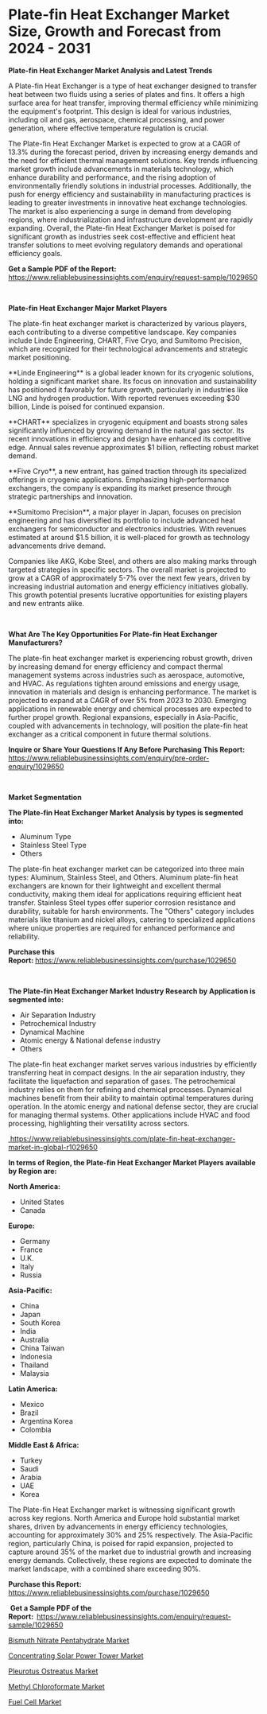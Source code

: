 <p><h1>Plate-fin Heat Exchanger Market Size, Growth and Forecast from 2024 - 2031</h1></p><p><strong>Plate-fin Heat Exchanger Market Analysis and Latest Trends</strong></p>
<p><p>A Plate-fin Heat Exchanger is a type of heat exchanger designed to transfer heat between two fluids using a series of plates and fins. It offers a high surface area for heat transfer, improving thermal efficiency while minimizing the equipment's footprint. This design is ideal for various industries, including oil and gas, aerospace, chemical processing, and power generation, where effective temperature regulation is crucial.</p><p>The Plate-fin Heat Exchanger Market is expected to grow at a CAGR of 13.3% during the forecast period, driven by increasing energy demands and the need for efficient thermal management solutions. Key trends influencing market growth include advancements in materials technology, which enhance durability and performance, and the rising adoption of environmentally friendly solutions in industrial processes. Additionally, the push for energy efficiency and sustainability in manufacturing practices is leading to greater investments in innovative heat exchange technologies. The market is also experiencing a surge in demand from developing regions, where industrialization and infrastructure development are rapidly expanding. Overall, the Plate-fin Heat Exchanger Market is poised for significant growth as industries seek cost-effective and efficient heat transfer solutions to meet evolving regulatory demands and operational efficiency goals.</p></p>
<p><strong>Get a Sample PDF of the Report:&nbsp;</strong> <a href="https://www.reliablebusinessinsights.com/enquiry/request-sample/1029650">https://www.reliablebusinessinsights.com/enquiry/request-sample/1029650</a></p>
<p>&nbsp;</p>
<p><strong>Plate-fin Heat Exchanger Major Market Players</strong></p>
<p><p>The plate-fin heat exchanger market is characterized by various players, each contributing to a diverse competitive landscape. Key companies include Linde Engineering, CHART, Five Cryo, and Sumitomo Precision, which are recognized for their technological advancements and strategic market positioning.</p><p>**Linde Engineering** is a global leader known for its cryogenic solutions, holding a significant market share. Its focus on innovation and sustainability has positioned it favorably for future growth, particularly in industries like LNG and hydrogen production. With reported revenues exceeding $30 billion, Linde is poised for continued expansion.</p><p>**CHART** specializes in cryogenic equipment and boasts strong sales significantly influenced by growing demand in the natural gas sector. Its recent innovations in efficiency and design have enhanced its competitive edge. Annual sales revenue approximates $1 billion, reflecting robust market demand.</p><p>**Five Cryo**, a new entrant, has gained traction through its specialized offerings in cryogenic applications. Emphasizing high-performance exchangers, the company is expanding its market presence through strategic partnerships and innovation.</p><p>**Sumitomo Precision**, a major player in Japan, focuses on precision engineering and has diversified its portfolio to include advanced heat exchangers for semiconductor and electronics industries. With revenues estimated at around $1.5 billion, it is well-placed for growth as technology advancements drive demand.</p><p>Companies like AKG, Kobe Steel, and others are also making marks through targeted strategies in specific sectors. The overall market is projected to grow at a CAGR of approximately 5-7% over the next few years, driven by increasing industrial automation and energy efficiency initiatives globally. This growth potential presents lucrative opportunities for existing players and new entrants alike.</p></p>
<p>&nbsp;</p>
<p><strong>What Are The Key Opportunities For Plate-fin Heat Exchanger Manufacturers?</strong></p>
<p><p>The plate-fin heat exchanger market is experiencing robust growth, driven by increasing demand for energy efficiency and compact thermal management systems across industries such as aerospace, automotive, and HVAC. As regulations tighten around emissions and energy usage, innovation in materials and design is enhancing performance. The market is projected to expand at a CAGR of over 5% from 2023 to 2030. Emerging applications in renewable energy and chemical processes are expected to further propel growth. Regional expansions, especially in Asia-Pacific, coupled with advancements in technology, will position the plate-fin heat exchanger as a critical component in future thermal solutions.</p></p>
<p><strong>Inquire or Share Your Questions If Any Before Purchasing This Report:</strong> <a href="https://www.reliablebusinessinsights.com/enquiry/pre-order-enquiry/1029650">https://www.reliablebusinessinsights.com/enquiry/pre-order-enquiry/1029650</a></p>
<p>&nbsp;</p>
<p><strong>Market Segmentation</strong></p>
<p><strong>The Plate-fin Heat Exchanger Market Analysis by types is segmented into:</strong></p>
<p><ul><li>Aluminum Type</li><li>Stainless Steel Type</li><li>Others</li></ul></p>
<p><p>The plate-fin heat exchanger market can be categorized into three main types: Aluminum, Stainless Steel, and Others. Aluminum plate-fin heat exchangers are known for their lightweight and excellent thermal conductivity, making them ideal for applications requiring efficient heat transfer. Stainless Steel types offer superior corrosion resistance and durability, suitable for harsh environments. The "Others" category includes materials like titanium and nickel alloys, catering to specialized applications where unique properties are required for enhanced performance and reliability.</p></p>
<p><strong>Purchase this Report:&nbsp;</strong><a href="https://www.reliablebusinessinsights.com/purchase/1029650">https://www.reliablebusinessinsights.com/purchase/1029650</a></p>
<p>&nbsp;</p>
<p><strong>The Plate-fin Heat Exchanger Market Industry Research by Application is segmented into:</strong></p>
<p><ul><li>Air Separation Industry</li><li>Petrochemical Industry</li><li>Dynamical Machine</li><li>Atomic energy & National defense industry</li><li>Others</li></ul></p>
<p><p>The plate-fin heat exchanger market serves various industries by efficiently transferring heat in compact designs. In the air separation industry, they facilitate the liquefaction and separation of gases. The petrochemical industry relies on them for refining and chemical processes. Dynamical machines benefit from their ability to maintain optimal temperatures during operation. In the atomic energy and national defense sector, they are crucial for managing thermal systems. Other applications include HVAC and food processing, highlighting their versatility across sectors.</p></p>
<p><a href="https://www.reliablebusinessinsights.com/plate-fin-heat-exchanger-market-in-global-r1029650">&nbsp;https://www.reliablebusinessinsights.com/plate-fin-heat-exchanger-market-in-global-r1029650</a></p>
<p><strong>In terms of Region, the Plate-fin Heat Exchanger Market Players available by Region are:</strong></p>
<p>
    <p> <strong> North America: </strong>
        <ul>
            <li>United States</li>
            <li>Canada</li>
        </ul>
        </p> 
    <p> <strong> Europe: </strong>
        <ul>
            <li>Germany</li>
            <li>France</li>
            <li>U.K.</li>
            <li>Italy</li>
            <li>Russia</li>
        </ul>
        </p> 
    <p> <strong> Asia-Pacific: </strong>
        <ul>
            <li>China</li>
            <li>Japan</li>
            <li>South Korea</li>
            <li>India</li>
            <li>Australia</li>
            <li>China Taiwan</li>
            <li>Indonesia</li>
            <li>Thailand</li>
            <li>Malaysia</li>
        </ul>
        </p> 
    <p> <strong> Latin America: </strong>
        <ul>
            <li>Mexico</li>
            <li>Brazil</li>
            <li>Argentina Korea</li>
            <li>Colombia</li>
        </ul>
        </p> 
    <p> <strong> Middle East & Africa: </strong>
        <ul>
            <li>Turkey</li>
            <li>Saudi</li>
            <li>Arabia</li>
            <li>UAE</li>
            <li>Korea</li>
        </ul>
    </p>
    </p>
<p><p>The Plate-fin Heat Exchanger market is witnessing significant growth across key regions. North America and Europe hold substantial market shares, driven by advancements in energy efficiency technologies, accounting for approximately 30% and 25% respectively. The Asia-Pacific region, particularly China, is poised for rapid expansion, projected to capture around 35% of the market due to industrial growth and increasing energy demands. Collectively, these regions are expected to dominate the market landscape, with a combined share exceeding 90%.</p></p>
<p><strong>Purchase this Report: </strong><a href="https://www.reliablebusinessinsights.com/purchase/1029650">https://www.reliablebusinessinsights.com/purchase/1029650</a></p>
<p>&nbsp;<strong>Get a Sample PDF of the Report:&nbsp;&nbsp;</strong><a href="https://www.reliablebusinessinsights.com/enquiry/request-sample/1029650">https://www.reliablebusinessinsights.com/enquiry/request-sample/1029650</a></p>
<p><strong></strong></p>
<p><p><a href="https://issuu.com/reportprime-2/docs/bismuth-nitrate-pentahydrate-market_971b163f59d0d5">Bismuth Nitrate Pentahydrate Market</a></p><p><a href="https://medium.com/@hsjri2637/the-concentrating-solar-power-tower-market-prioritizes-cost-control-and-efficiency-enhancement-2e1191c401db">Concentrating Solar Power Tower Market</a></p><p><a href="https://www.linkedin.com/pulse/pleurotus-ostreatus-market-outlook-complete-industry-analysis-fdzle?trackingId=zfLkoXSWTfOdwre3EosrgA%3D%3D">Pleurotus Ostreatus Market</a></p><p><a href="https://issuu.com/reportprime-2/docs/methyl-chloroformate-market-size-20_5e746921492fbd">Methyl Chloroformate Market</a></p><p><a href="https://www.linkedin.com/pulse/what-driving-global-fuel-cell-market-dive-trends-applications-slyge?trackingId=BIt3RwQmTJCUMlpvYj99Gg%3D%3D">Fuel Cell Market</a></p></p>